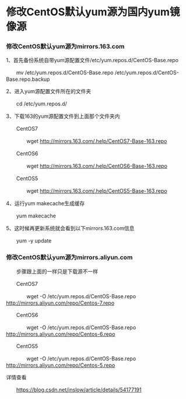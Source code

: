 # 修改CentOS默认yum源为国内yum镜像源

### 修改CentOS默认yum源为mirrors.163.com
1、首先备份系统自带yum源配置文件/etc/yum.repos.d/CentOS-Base.repo

　　mv /etc/yum.repos.d/CentOS-Base.repo /etc/yum.repos.d/CentOS-Base.repo.backup

2、进入yum源配置文件所在的文件夹

　　cd /etc/yum.repos.d/

3、下载163的yum源配置文件到上面那个文件夹内

　　CentOS7

　　　　wget http://mirrors.163.com/.help/CentOS7-Base-163.repo

　　CentOS6

　　　　wget http://mirrors.163.com/.help/CentOS6-Base-163.repo

　　CentOS5

　　　　wget http://mirrors.163.com/.help/CentOS5-Base-163.repo

4、运行yum makecache生成缓存

　　yum makecache

5、这时候再更新系统就会看到以下mirrors.163.com信息

　　yum -y update

 

### 修改CentOS默认yum源为mirrors.aliyun.com
　　步骤跟上面的一样只是下载源不一样

　　CentOS7

　　　　wget -O /etc/yum.repos.d/CentOS-Base.repo http://mirrors.aliyun.com/repo/Centos-7.repo

　　CentOS6

　　　　wget -O /etc/yum.repos.d/CentOS-Base.repo http://mirrors.aliyun.com/repo/Centos-6.repo

　　CentOS5

　　　　wget -O /etc/yum.repos.d/CentOS-Base.repo http://mirrors.aliyun.com/repo/Centos-5.repo

 

详情查看

　　https://blog.csdn.net/inslow/article/details/54177191